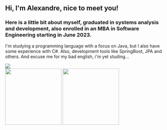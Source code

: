 ## Hi, I'm Alexandre, nice to meet you!

### Here is a little bit about myself, graduated in systems analysis and development, also enrolled in an MBA in Software Engineering starting in June 2023.
I'm studying a programming language with a focus on Java, but I also have some experience with C#. Also, development tools like SpringBoot, JPA and others.
And excuse me for my bad english, i'm yet studing...

<div>
  <a href="https://www.linkedin.com/in/alexandre-aparecido-b9b7421b7/" target="_blank"><img src="https://img.shields.io/badge/-LinkedIn-%230077B5?style=for-the-badge&logo=linkedin&logoColor=white" target="_blank"></a>
</div>

<div align="left">
<img height="180em" src="https://github-readme-stats.vercel.app/api/top-langs/?username=AlexandreJuniorGit&show_icons=true&hide_border=true&layout=compact&langs_count=8&theme=default"/>	
<img height="180em" src="https://github-readme-stats.vercel.app/api?username=leandrocgsi&show_icons=true&hide_border=true&count_private=true&include_all_commits=true&theme=default" />
</div>
